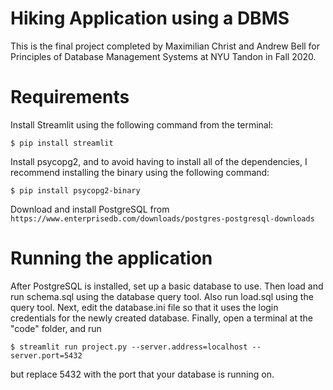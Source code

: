 # Hiking Application using a DBMS
This is the final project completed by Maximilian Christ and Andrew Bell for Principles of Database Management Systems at NYU Tandon in Fall 2020.

# Requirements
Install Streamlit using the following command from the terminal:
```
$ pip install streamlit
```
Install psycopg2, and to avoid having to install all of the dependencies, I recommend installing the binary using the following command:
```
$ pip install psycopg2-binary
```
Download and install PostgreSQL from
```https://www.enterprisedb.com/downloads/postgres-postgresql-downloads```

# Running the application
After PostgreSQL is installed, set up a basic database to use. Then load and run schema.sql using the database query tool. Also run load.sql using the query tool. Next, edit the database.ini file so that it uses the login credentials for the newly created database. 
Finally, open a terminal at the "code" folder, and run 
```
$ streamlit run project.py --server.address=localhost -- server.port=5432
```
but replace 5432 with the port that your database is running on. 
